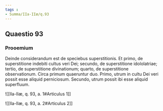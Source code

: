 ```yaml
---
tags : 
- Summa/IIa-IIæ/q.93
---
```


## Quaestio 93

### Prooemium

Deinde considerandum est de speciebus superstitionis. Et primo, de superstitione indebiti cultus veri Dei; secundo, de superstitione idololatriae; tertio, de superstitione divinationum; quarto, de superstitione observationum. Circa primum quaeruntur duo. Primo, utrum in cultu Dei veri possit esse aliquid perniciosum. Secundo, utrum possit ibi esse aliquid superfluum.

![[IIa-IIæ, q. 93, a. 1#Articulus 1]]

![[IIa-IIæ, q. 93, a. 2#Articulus 2]]

